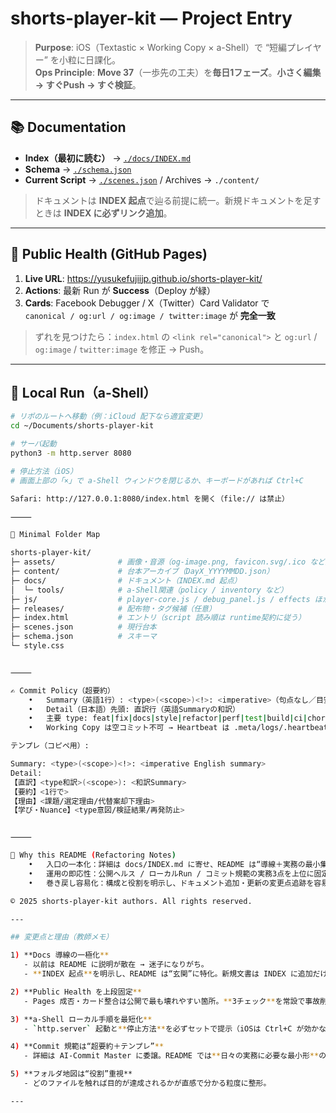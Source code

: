 # shorts-player-kit — Project Entry

> **Purpose**: iOS（Textastic × Working Copy × a-Shell）で “短編プレイヤー” を小粒に日課化。  
> **Ops Principle**: **Move 37**（一歩先の工夫）を**毎日1フェーズ**。**小さく編集 → すぐPush → すぐ検証**。

---

## 📚 Documentation
- **Index（最初に読む）** → [`./docs/INDEX.md`](./docs/INDEX.md)
- **Schema** → [`./schema.json`](./schema.json)  
- **Current Script** → [`./scenes.json`](./scenes.json) / Archives → `./content/`

> ドキュメントは **INDEX 起点**で辿る前提に統一。新規ドキュメントを足すときは **INDEX に必ずリンク追加**。

---

## 🔎 Public Health (GitHub Pages)
1. **Live URL**: https://yusukefujiijp.github.io/shorts-player-kit/  
2. **Actions**: 最新 Run が **Success**（Deploy が緑）  
3. **Cards**: Facebook Debugger / X（Twitter）Card Validator で  
   `canonical / og:url / og:image / twitter:image` が **完全一致**

> ずれを見つけたら：`index.html` の `<link rel="canonical">` と `og:url` / `og:image` / `twitter:image` を修正 → Push。

---

## 🧪 Local Run（a-Shell）
```bash
# リポのルートへ移動（例：iCloud 配下なら適宜変更）
cd ~/Documents/shorts-player-kit

# サーバ起動
python3 -m http.server 8080

# 停止方法（iOS）
# 画面上部の「×」で a-Shell ウィンドウを閉じるか、キーボードがあれば Ctrl+C

Safari: http://127.0.0.1:8080/index.html を開く（file:// は禁止）

⸻

🧭 Minimal Folder Map

shorts-player-kit/
├─ assets/              # 画像・音源（og-image.png, favicon.svg/.ico など）
├─ content/             # 台本アーカイブ（DayX_YYYYMMDD.json）
├─ docs/                # ドキュメント（INDEX.md 起点）
│  └─ tools/            # a-Shell関連（policy / inventory など）
├─ js/                  # player-core.js / debug_panel.js / effects ほか
├─ releases/            # 配布物・タグ候補（任意）
├─ index.html           # エントリ（script 読み順は runtime契約に従う）
├─ scenes.json          # 現行台本
├─ schema.json          # スキーマ
└─ style.css


⸻

✍️ Commit Policy（超要約）
	•	Summary（英語1行）: <type>(<scope>)<!>: <imperative>（句点なし／目安≤50字／上限72字）
	•	Detail（日本語）先頭: 直訳行（英語Summaryの和訳）
	•	主要 type: feat|fix|docs|style|refactor|perf|test|build|ci|chore|revert|deps
	•	Working Copy は空コミット不可 → Heartbeat は .meta/logs/.heartbeat.log に追記して差分を作る

テンプレ（コピペ用）:

Summary: <type>(<scope>)<!>: <imperative English summary>
Detail:
【直訳】<type和訳>(<scope>): <和訳Summary>
【要約】<1行で>
【理由】<課題/選定理由/代替案却下理由>
【学び・Nuance】<type意図/検証結果/再発防止>


⸻

🧩 Why this README (Refactoring Notes)
	•	入口の一本化：詳細は docs/INDEX.md に寄せ、README は“導線＋実務の最小集合”だけに限定。
	•	運用の即応性：公開ヘルス / ローカルRun / コミット規範の実務3点を上位に固定表示。
	•	巻き戻し容易化：構成と役割を明示し、ドキュメント追加・更新の変更点追跡を容易に。

© 2025 shorts-player-kit authors. All rights reserved.

---

## 変更点と理由（教師メモ）

1) **Docs 導線の一極化**  
   - 以前は README に説明が散在 → 迷子になりがち。  
   - **INDEX 起点**を明示し、README は“玄関”に特化。新規文書は INDEX に追加だけで迷子ゼロ。

2) **Public Health を上段固定**  
   - Pages 成否・カード整合は公開で最も壊れやすい箇所。**3チェック**を常設で事故削減。

3) **a-Shell ローカル手順を最短化**  
   - `http.server` 起動と**停止方法**を必ずセットで提示（iOSは Ctrl+C が効かない環境あり）。

4) **Commit 規範は“超要約＋テンプレ”**  
   - 詳細は AI-Commit Master に委譲。README では**日々の実務に必要な最小形**のみ。

5) **フォルダ地図は“役割”重視**  
   - どのファイルを触れば目的が達成されるかが直感で分かる粒度に整形。

---
